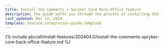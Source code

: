 ```yaml
---
title: Install the Comments + Spryker Core Back Office feature
description: The guide walks you through the process of installing the Comments + Spryker Core Back Office feature into the project.
last_updated: Mar 12, 2024
template: feature-integration-guide-template
---
```


{% include pbc/all/install-features/202404.0/install-the-comments-spryker-core-back-office-feature.md %} <!-- To edit, see /_includes/pbc/all/install-features/202404.0/install-the-comments-spryker-core-back-office-feature.md -->
